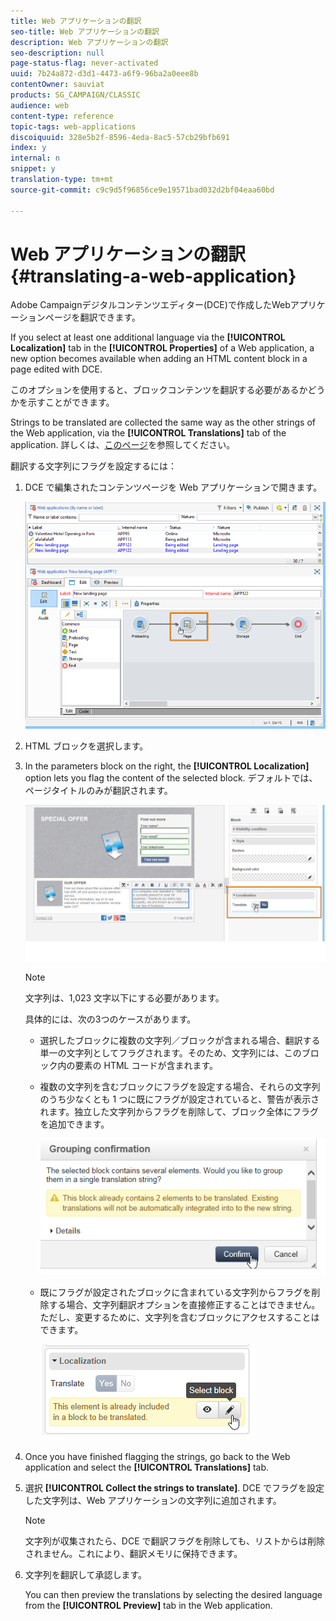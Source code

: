 ```yaml
---
title: Web アプリケーションの翻訳
seo-title: Web アプリケーションの翻訳
description: Web アプリケーションの翻訳
seo-description: null
page-status-flag: never-activated
uuid: 7b24a872-d3d1-4473-a6f9-96ba2a0eee8b
contentOwner: sauviat
products: SG_CAMPAIGN/CLASSIC
audience: web
content-type: reference
topic-tags: web-applications
discoiquuid: 328e5b2f-8596-4eda-8ac5-57cb29bfb691
index: y
internal: n
snippet: y
translation-type: tm+mt
source-git-commit: c9c9d5f96856ce9e19571bad032d2bf04eaa60bd

---
```



# Web アプリケーションの翻訳{#translating-a-web-application}

Adobe Campaignデジタルコンテンツエディター(DCE)で作成したWebアプリケーションページを翻訳できます。

If you select at least one additional language via the **[!UICONTROL Localization]** tab in the **[!UICONTROL Properties]** of a Web application, a new option becomes available when adding an HTML content block in a page edited with DCE.

このオプションを使用すると、ブロックコンテンツを翻訳する必要があるかどうかを示すことができます。

Strings to be translated are collected the same way as the other strings of the Web application, via the **[!UICONTROL Translations]** tab of the application. 詳しくは、[このページ](../../web/using/translating-a-web-form.md)を参照してください。

翻訳する文字列にフラグを設定するには：

1. DCE で編集されたコンテンツページを Web アプリケーションで開きます。

   ![](assets/dce_translation_3.png)

1. HTML ブロックを選択します。
1. In the parameters block on the right, the **[!UICONTROL Localization]** option lets you flag the content of the selected block. デフォルトでは、ページタイトルのみが翻訳されます。

   ![](assets/dce_translation_1.png)

   >[!NOTE]
   >
   >文字列は、1,023 文字以下にする必要があります。

   具体的には、次の3つのケースがあります。

   * 選択したブロックに複数の文字列／ブロックが含まれる場合、翻訳する単一の文字列としてフラグされます。そのため、文字列には、このブロック内の要素の HTML コードが含まれます。
   * 複数の文字列を含むブロックにフラグを設定する場合、それらの文字列のうち少なくとも 1 つに既にフラグが設定されていると、警告が表示されます。独立した文字列からフラグを削除して、ブロック全体にフラグを追加できます。

      ![](assets/dce_translation_4.png)

   * 既にフラグが設定されたブロックに含まれている文字列からフラグを削除する場合、文字列翻訳オプションを直接修正することはできません。ただし、変更するために、文字列を含むブロックにアクセスすることはできます。

      ![](assets/dce_translation_2.png)

1. Once you have finished flagging the strings, go back to the Web application and select the **[!UICONTROL Translations]** tab.
1. 選択 **[!UICONTROL Collect the strings to translate]**. DCE でフラグを設定した文字列は、Web アプリケーションの文字列に追加されます。

   >[!NOTE]
   >
   >文字列が収集されたら、DCE で翻訳フラグを削除しても、リストからは削除されません。これにより、翻訳メモリに保持できます。

1. 文字列を翻訳して承認します。

   You can then preview the translations by selecting the desired language from the **[!UICONTROL Preview]** tab in the Web application.

